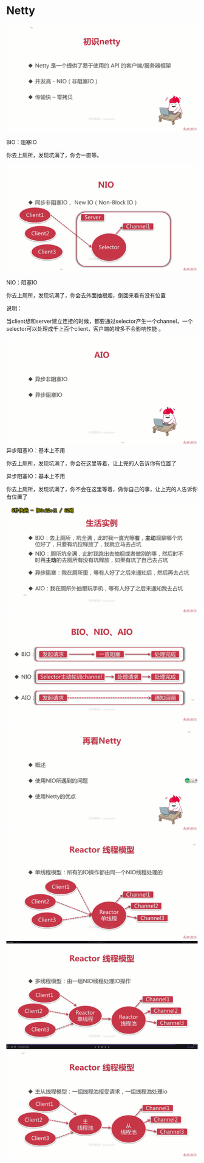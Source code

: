 # Netty

![1568451549698](assets/1568451549698.png)

BIO：阻塞IO

你去上厕所，发现坑满了，你会一直等。

![1568452350630](assets/1568452350630.png)

 NIO：阻塞IO

你去上厕所，发现坑满了，你会去外面抽根烟，倒回来看有没有位置

说明：

​	当client想和server建立连接的时候，都要通过selector产生一个channel，一个selector可以处理成千上百个client，客户端的增多不会影响性能 。

![1568452809501](assets/1568452809501.png) 异步阻塞IO：基本上不用

你去上厕所，发现坑满了，你会在这里等着，让上完的人告诉你有位置了

异步阻塞IO：基本上不用

你去上厕所，发现坑满了，你不会在这里等着，做你自己的事，让上完的人告诉你有位置了

![1568452936842](assets/1568452936842.png)![1568453018816](assets/1568453018816.png)![1568455062177](assets/1568455062177.png)![1568455148345](assets/1568455148345.png)![1568455742393](assets/1568455742393.png)![1568455765338](assets/1568455765338.png)


